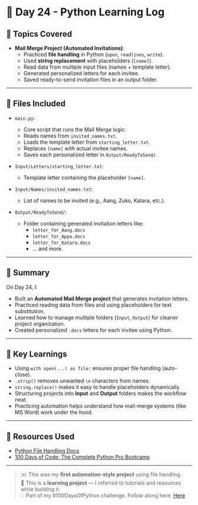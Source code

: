 # 📅 Day 24 - Python Learning Log

## 🧠 Topics Covered
- **Mail Merge Project (Automated Invitations)**:
  - Practiced **file handling** in Python (`open`, `readlines`, `write`).
  - Used **string replacement** with placeholders (`[name]`).
  - Read data from multiple input files (names + template letter).
  - Generated personalized letters for each invitee.
  - Saved ready-to-send invitation files in an output folder.

---

## 📂 Files Included

- `main.py`:  
  - Core script that runs the Mail Merge logic.  
  - Reads names from `invited_names.txt`.  
  - Loads the template letter from `starting_letter.txt`.  
  - Replaces `[name]` with actual invitee names.  
  - Saves each personalized letter in `Output/ReadyToSend/`.  

- `Input/Letters/starting_letter.txt`:  
  - Template letter containing the placeholder `[name]`.  

- `Input/Names/invited_names.txt`:  
  - List of names to be invited (e.g., Aang, Zuko, Katara, etc.).  

- `Output/ReadyToSend/`:  
  - Folder containing generated invitation letters like:  
    - `letter_for_Aang.docs`  
    - `letter_for_Appa.docs`  
    - `letter_for_Katara.docs`  
    - ... and more.  

---

## 📝 Summary
On Day 24, I:  
- Built an **Automated Mail Merge project** that generates invitation letters.  
- Practiced reading data from files and using placeholders for text substitution.  
- Learned how to manage multiple folders (`Input`, `Output`) for cleaner project organization.  
- Created personalized `.docs` letters for each invitee using Python.  

---

## 🚀 Key Learnings
- Using `with open(...) as file:` ensures proper file handling (auto-close).  
- `.strip()` removes unwanted `\n` characters from names.  
- `string.replace()` makes it easy to handle placeholders dynamically.  
- Structuring projects into **Input** and **Output** folders makes the workflow neat.  
- Practicing automation helps understand how mail-merge systems (like MS Word) work under the hood.  

---

## 🔗 Resources Used
- [Python File Handling Docs](https://docs.python.org/3/tutorial/inputoutput.html#reading-and-writing-files)  
- [100 Days of Code: The Complete Python Pro Bootcamp](https://www.udemy.com/course/100-days-of-code/)  

---

> ✉️ This was my **first automation-style project** using file handling.  
> 💬 This is a **learning project** — I referred to tutorials and resources while building it.  
> 💡 Part of my #100DaysOfPython challenge. Follow along here: [Here](https://github.com/Pushp11721/100DaysOfPython-LearnAlong)  
